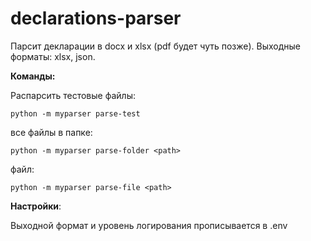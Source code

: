 # declarations-parser

Парсит декларации в docx и xlsx (pdf будет чуть позже). Выходные форматы: xlsx, json. 

__Команды:__
    
Распарсить тестовые файлы:
```
python -m myparser parse-test 
```
все файлы в папке:
```
python -m myparser parse-folder <path>
```
файл:
```
python -m myparser parse-file <path> 
 ```
 __Настройки__:
 
 Выходной формат и уровень логирования прописывается в .env

    

